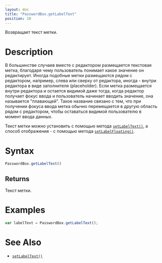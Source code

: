 ```yaml
---
layout: doc
title: "PasswordBox.getLabelText"
position: 10
---
```


Возвращает текст метки.

# Description

В большинстве случаев вместе с редактором размещается текстовая метка, благодаря чему пользователь
понимает какое значение он редактирует. Иногда подобные метки размещаются рядом с редактором,
например, слева или сверху от редактора, иногда - внутри редактора в виде заполнителя (placeholder).
Если метка размещается внутри редактора и остается видимой даже тогда, когда редактор получает фокус
ввода и пользователь начинает вводить значение, она называется "плавающей". Такое название связано с
тем, что при получении фокуса ввода метка обычно перемещается в другую область рядом с редактором,
чтобы оставаться видимой пользователю в момент ввода данных.

Текст метки можно установить с помощью метода [`setLabelText()`](../PasswordBox.setLabelText/), а
способ отображения - с помощью метода [`setLabelFloating()`](../PasswordBox.setLabelFloating/).

# Syntax

```js
PasswordBox.getLabelText()
```

## Returns

Текст метки.

# Examples

```js
var labelText = PasswordBox.getLabelText();
```

# See Also

* [`setLabelText()`](../PasswordBox.setLabelText/)
